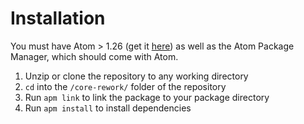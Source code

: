 # Installation

You must have Atom > 1.26 (get it [here](https://atom.io/beta)) as well as the Atom Package Manager, which should come with Atom.

1. Unzip or clone the repository to any working directory
1. `cd` into the `/core-rework/` folder of the repository
1. Run `apm link` to link the package to your package directory
1. Run `apm install` to install dependencies
